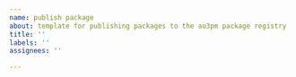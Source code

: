```yaml
---
name: publish package
about: template for publishing packages to the au3pm package registry
title: ''
labels: ''
assignees: ''

---
```



